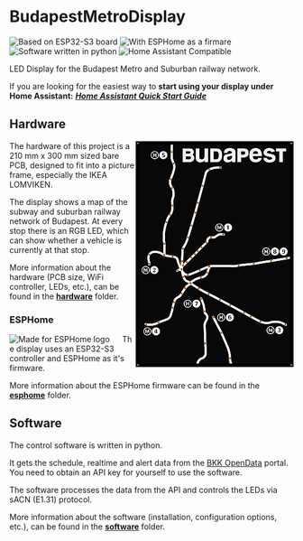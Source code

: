 # BudapestMetroDisplay

![Based on ESP32-S3 board](https://img.shields.io/badge/hardware-ESP32--S3-blue?logo=espressif)
![With ESPHome as a firmare](https://img.shields.io/badge/firmware-esphome-blue?logo=esphome)
![Software written in python](https://img.shields.io/badge/software-python-blue?logo=python)
![Home Assistant Compatible](https://img.shields.io/badge/homassistant-compatible-blue?logo=homeassistant)

LED Display for the Budapest Metro and Suburban railway network.

If you are looking for the easiest way to **start using your display
under Home Assistant:** ***[Home Assistant Quick Start Guide](HomeAssistant.md)***

## Hardware

<img align="right" src="hardware/pcb.png" alt="Design of the PCB">

The hardware of this project is a 210 mm x 300 mm sized bare PCB,
designed to fit into a picture frame, especially the IKEA LOMVIKEN.

The display shows a map of the subway and suburban railway network of
Budapest. At every stop there is an RGB LED, which can show whether a vehicle
is currently at that stop.

More information about the hardware (PCB size, WiFi controller, LEDs, etc.),
can be found in the **[hardware](hardware/README.md)** folder.

### ESPHome
<img src="https://esphome.io/guides/images/made-for-esphome-black-on-white.svg" align="left" alt="Made for ESPHome logo" width="200">

The display uses an ESP32-S3 controller and ESPHome as it's firmware.

More information about the ESPHome firmware can be found in the
**[esphome](esphome/README.md)** folder.

## Software

The control software is written in python.

It gets the schedule, realtime and alert data from the
[BKK OpenData](https://opendata.bkk.hu/home) portal.
You need to obtain an API key for yourself to use the software.

The software processes the data from the API and controls the LEDs
via sACN (E1.31) protocol.

More information about the software (installation, configuration options,
etc.), can be found in the **[software](software/README.md)** folder.
